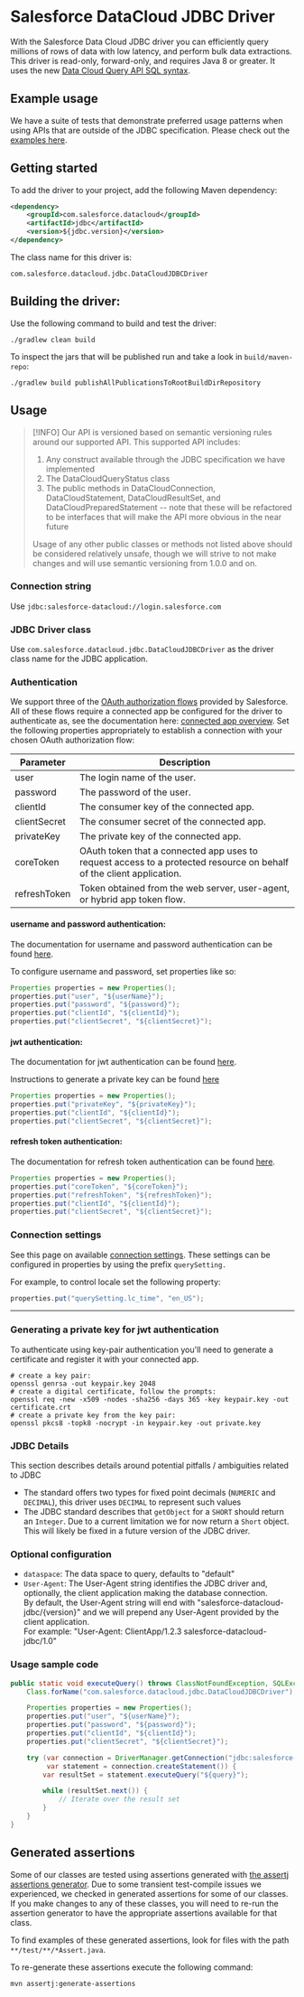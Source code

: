 # Salesforce DataCloud JDBC Driver

With the Salesforce Data Cloud JDBC driver you can efficiently query millions of rows of data with low latency, and perform bulk data extractions.
This driver is read-only, forward-only, and requires Java 8 or greater. It uses the new [Data Cloud Query API SQL syntax](https://developer.salesforce.com/docs/data/data-cloud-query-guide/references/dc-sql-reference/data-cloud-sql-context.html).

## Example usage

We have a suite of tests that demonstrate preferred usage patterns when using APIs that are outside of the JDBC specification.
Please check out the [examples here](jdbc-core/src/test/java/com/salesforce/datacloud/jdbc/examples).

## Getting started

To add the driver to your project, add the following Maven dependency:

```xml
<dependency>
    <groupId>com.salesforce.datacloud</groupId>
    <artifactId>jdbc</artifactId>
    <version>${jdbc.version}</version>
</dependency>
```

The class name for this driver is:

```
com.salesforce.datacloud.jdbc.DataCloudJDBCDriver
```

## Building the driver:

Use the following command to build and test the driver:

```shell
./gradlew clean build
```

To inspect the jars that will be published run and take a look in `build/maven-repo`:

```shell
./gradlew build publishAllPublicationsToRootBuildDirRepository
```

## Usage

> [!INFO]
> Our API is versioned based on semantic versioning rules around our supported API.
> This supported API includes:
> 1. Any construct available through the JDBC specification we have implemented
> 2. The DataCloudQueryStatus class
> 3. The public methods in DataCloudConnection, DataCloudStatement, DataCloudResultSet, and DataCloudPreparedStatement -- note that these will be refactored to be interfaces that will make the API more obvious in the near future
>
> Usage of any other public classes or methods not listed above should be considered relatively unsafe, though we will strive to not make changes and will use semantic versioning from 1.0.0 and on.

### Connection string

Use `jdbc:salesforce-datacloud://login.salesforce.com`

### JDBC Driver class

Use `com.salesforce.datacloud.jdbc.DataCloudJDBCDriver` as the driver class name for the JDBC application.

### Authentication

We support three of the [OAuth authorization flows][oauth authorization flows] provided by Salesforce.
All of these flows require a connected app be configured for the driver to authenticate as, see the documentation here: [connected app overview][connected app overview].
Set the following properties appropriately to establish a connection with your chosen OAuth authorization flow:

| Parameter    | Description                                                                                                          |
|--------------|----------------------------------------------------------------------------------------------------------------------|
| user         | The login name of the user.                                                                                          |
| password     | The password of the user.                                                                                            |
| clientId     | The consumer key of the connected app.                                                                               |
| clientSecret | The consumer secret of the connected app.                                                                            |
| privateKey   | The private key of the connected app.                                                                                |
| coreToken    | OAuth token that a connected app uses to request access to a protected resource on behalf of the client application. |
| refreshToken | Token obtained from the web server, user-agent, or hybrid app token flow.                                            |


#### username and password authentication:

The documentation for username and password authentication can be found [here][username flow].

To configure username and password, set properties like so:

```java
Properties properties = new Properties();
properties.put("user", "${userName}");
properties.put("password", "${password}");
properties.put("clientId", "${clientId}");
properties.put("clientSecret", "${clientSecret}");
```

#### jwt authentication:

The documentation for jwt authentication can be found [here][jwt flow].

Instructions to generate a private key can be found [here](#generating-a-private-key-for-jwt-authentication)

```java
Properties properties = new Properties();
properties.put("privateKey", "${privateKey}");
properties.put("clientId", "${clientId}");
properties.put("clientSecret", "${clientSecret}");
```

#### refresh token authentication:

The documentation for refresh token authentication can be found [here][refresh token flow].

```java
Properties properties = new Properties();
properties.put("coreToken", "${coreToken}");
properties.put("refreshToken", "${refreshToken}");
properties.put("clientId", "${clientId}");
properties.put("clientSecret", "${clientSecret}");
```

### Connection settings

See this page on available [connection settings][connection settings].
These settings can be configured in properties by using the prefix `querySetting.`

For example, to control locale set the following property:

```java
properties.put("querySetting.lc_time", "en_US");
```

---

### Generating a private key for jwt authentication

To authenticate using key-pair authentication you'll need to generate a certificate and register it with your connected app.

```shell
# create a key pair:
openssl genrsa -out keypair.key 2048
# create a digital certificate, follow the prompts:
openssl req -new -x509 -nodes -sha256 -days 365 -key keypair.key -out certificate.crt
# create a private key from the key pair:
openssl pkcs8 -topk8 -nocrypt -in keypair.key -out private.key
```

### JDBC Details
This section describes details around potential pitfalls / ambiguities related to JDBC
- The standard offers two types for fixed point decimals (`NUMERIC` and `DECIMAL`), this driver uses `DECIMAL` to represent such values
- The JDBC standard describes that `getObject` for a `SHORT` should return an `Integer`. Due to a current limitation we for now return a `Short` object. This will likely be fixed in a future version of the JDBC driver.

### Optional configuration

- `dataspace`: The data space to query, defaults to "default"
- `User-Agent`: The User-Agent string identifies the JDBC driver and, optionally, the client application making the database connection. <br />
  By default, the User-Agent string will end with "salesforce-datacloud-jdbc/{version}" and we will prepend any User-Agent provided by the client application. <br />
  For example: "User-Agent: ClientApp/1.2.3 salesforce-datacloud-jdbc/1.0"


### Usage sample code

```java
public static void executeQuery() throws ClassNotFoundException, SQLException {
    Class.forName("com.salesforce.datacloud.jdbc.DataCloudJDBCDriver");

    Properties properties = new Properties();
    properties.put("user", "${userName}");
    properties.put("password", "${password}");
    properties.put("clientId", "${clientId}");
    properties.put("clientSecret", "${clientSecret}");

    try (var connection = DriverManager.getConnection("jdbc:salesforce-datacloud://login.salesforce.com", properties);
         var statement = connection.createStatement()) {
        var resultSet = statement.executeQuery("${query}");

        while (resultSet.next()) {
            // Iterate over the result set
        }
    }
}
```

## Generated assertions

Some of our classes are tested using assertions generated with [the assertj assertions generator][assertion generator].
Due to some transient test-compile issues we experienced, we checked in generated assertions for some of our classes.
If you make changes to any of these classes, you will need to re-run the assertion generator to have the appropriate assertions available for that class.

To find examples of these generated assertions, look for files with the path `**/test/**/*Assert.java`.

To re-generate these assertions execute the following command:

```shell
mvn assertj:generate-assertions
```


[oauth authorization flows]: https://help.salesforce.com/s/articleView?id=sf.remoteaccess_oauth_flows.htm&type=5
[username flow]: https://help.salesforce.com/s/articleView?id=sf.remoteaccess_oauth_username_password_flow.htm&type=5
[jwt flow]: https://help.salesforce.com/s/articleView?id=sf.remoteaccess_oauth_jwt_flow.htm&type=5
[refresh token flow]: https://help.salesforce.com/s/articleView?id=sf.remoteaccess_oauth_refresh_token_flow.htm&type=5
[connection settings]: https://tableau.github.io/hyper-db/docs/hyper-api/connection#connection-settings
[assertion generator]: https://joel-costigliola.github.io/assertj/assertj-assertions-generator-maven-plugin.html#configuration
[connected app overview]: https://help.salesforce.com/s/articleView?id=sf.connected_app_overview.htm&type=5
